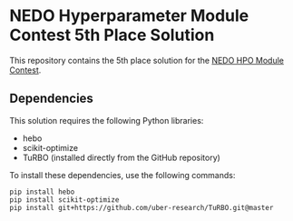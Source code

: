 # NEDO Hyperparameter Module Contest 5th Place Solution

This repository contains the 5th place solution for the [NEDO HPO Module Contest](https://signate.jp/competitions/978).

## Dependencies
This solution requires the following Python libraries:
- hebo
- scikit-optimize
- TuRBO (installed directly from the GitHub repository)

To install these dependencies, use the following commands:

```
pip install hebo
pip install scikit-optimize
pip install git+https://github.com/uber-research/TuRBO.git@master
```
